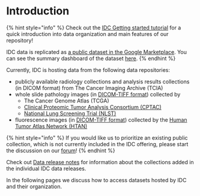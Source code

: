 # Introduction

{% hint style="info" %}
Check out the [IDC Getting started tutorial](https://github.com/ImagingDataCommons/IDC-Examples/tree/master/notebooks/getting\_started) for a quick introduction into data organization and main features of our repository!

IDC data is replicated as [a public dataset in the Google Marketplace](https://console.cloud.google.com/marketplace/product/bigquery-public-data/nci-idc-data). You can see the summary dashboard of the dataset [here](https://datastudio.google.com/u/0/reporting/04cf5976-4ea0-4fee-a749-8bfd162f2e87).
{% endhint %}

Currently, IDC is hosting data from the following data repositories:

* publicly available radiology collections and analysis results collections (in DICOM format) from The Cancer Imaging Archive (TCIA)
* whole slide pathology images (in [DICOM-TIFF format](../dicom/dicom-tiff-dual-personality-files.md)) collected by
  * The Cancer Genome Atlas (TCGA)
  * [Clinical Proteomic Tumor Analysis Consortium (CPTAC)](https://proteomics.cancer.gov/programs/cptac)
  * [National Lung Screening Trial (NLST)](https://www.cancer.gov/types/lung/research/nlst)
* fluorescence images (in [DICOM-TIFF format](../dicom/dicom-tiff-dual-personality-files.md)) collected by the [Human Tumor Atlas Network (HTAN)](https://humantumoratlas.org/)

{% hint style="info" %}
If you would like us to prioritize an existing public collection, which is not currently included in the IDC offering, please start the discussion on our [forum](https://discourse.canceridc.dev/c/data/8)!
{% endhint %}

Check out [Data release notes](data-release-notes.md) for information about the collections added in the individual IDC data releases.

In the following pages we discuss how to access datasets hosted by IDC and their organization.

